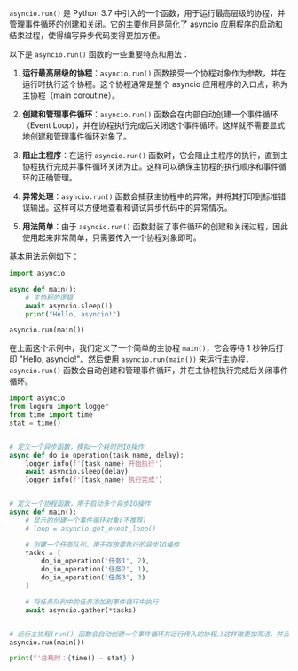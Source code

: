 `asyncio.run()` 是 Python 3.7 中引入的一个函数，用于运行最高层级的协程，并管理事件循环的创建和关闭。它的主要作用是简化了 asyncio 应用程序的启动和结束过程，使得编写异步代码变得更加方便。

以下是 `asyncio.run()` 函数的一些重要特点和用法：

1. **运行最高层级的协程**：`asyncio.run()` 函数接受一个协程对象作为参数，并在运行时执行这个协程。这个协程通常是整个 asyncio 应用程序的入口点，称为主协程（main coroutine）。

2. **创建和管理事件循环**：`asyncio.run()` 函数会在内部自动创建一个事件循环（Event Loop），并在协程执行完成后关闭这个事件循环。这样就不需要显式地创建和管理事件循环对象了。

3. **阻止主程序**：在运行 `asyncio.run()` 函数时，它会阻止主程序的执行，直到主协程执行完成并事件循环关闭为止。这样可以确保主协程的执行顺序和事件循环的正确管理。

4. **异常处理**：`asyncio.run()` 函数会捕获主协程中的异常，并将其打印到标准错误输出。这样可以方便地查看和调试异步代码中的异常情况。

5. **用法简单**：由于 `asyncio.run()` 函数封装了事件循环的创建和关闭过程，因此使用起来非常简单，只需要传入一个协程对象即可。

基本用法示例如下：

```python
import asyncio

async def main():
    # 主协程的逻辑
    await asyncio.sleep(1)
    print("Hello, asyncio!")

asyncio.run(main())
```

在上面这个示例中，我们定义了一个简单的主协程 `main()`，它会等待 1 秒钟后打印 "Hello, asyncio!"。然后使用 `asyncio.run(main())` 来运行主协程，`asyncio.run()` 函数会自动创建和管理事件循环，并在主协程执行完成后关闭事件循环。



```python
import asyncio
from loguru import logger
from time import time
stat = time()


# 定义一个异步函数，模拟一个耗时的IO操作
async def do_io_operation(task_name, delay):
    logger.info(f'{task_name} 开始执行')
    await asyncio.sleep(delay)
    logger.info(f'{task_name} 执行完成')


# 定义一个协程函数，用于启动多个异步IO操作
async def main():
    # 显示的创建一个事件循环对象(不推荐)
    # loop = asyncio.get_event_loop()

    # 创建一个任务队列，用于存放要执行的异步IO操作
    tasks = [
        do_io_operation('任务1', 2),
        do_io_operation('任务2', 1),
        do_io_operation('任务3', 3)
    ]

    # 将任务队列中的任务添加到事件循环中执行
    await asyncio.gather(*tasks)


# 运行主协程(run() 函数会自动创建一个事件循环并运行传入的协程。)这样做更加简洁，并且符合 Python 3.7 引入的 asyncio.run() 函数的使用方式。
asyncio.run(main())

print(f'总耗时：{time() - stat}')
